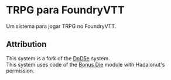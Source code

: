 # TRPG para FoundryVTT

Um sistema para jogar TRPG no FoundryVTT.

## Attribution

This system is a fork of the [DnD5e](https://gitlab.com/foundrynet/dnd5e) system.  
This system uses code of the [Bonus Die](https://github.com/HadaIonut/Foundry-BonusDie) module with HadaIonut's permission.
